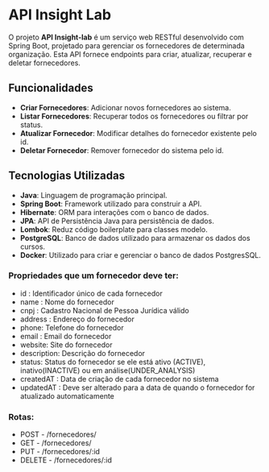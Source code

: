 # API Insight Lab

O projeto **API Insight-lab** é um serviço web RESTful desenvolvido com Spring Boot, projetado para gerenciar os fornecedores de determinada organização. Esta API fornece endpoints para criar, atualizar, recuperar e deletar fornecedores.

## Funcionalidades

- **Criar Fornecedores**: Adicionar novos fornecedores ao sistema.
- **Listar Fornecedores**: Recuperar todos os fornecedores ou filtrar por status.
- **Atualizar Fornecedor**: Modificar detalhes do fornecedor existente pelo id.
- **Deletar Fornecedor**: Remover fornecedor do sistema pelo id.

## Tecnologias Utilizadas

- **Java**: Linguagem de programação principal.
- **Spring Boot**: Framework utilizado para construir a API.
- **Hibernate**: ORM para interações com o banco de dados.
- **JPA**: API de Persistência Java para persistência de dados.
- **Lombok**: Reduz código boilerplate para classes modelo.
- **PostgreSQL**: Banco de dados utilizado para armazenar os dados dos cursos.
- **Docker**: Utilizado para criar e gerenciar o banco de dados PostgresSQL.

### Propriedades que um fornecedor deve ter:

- id : Identificador único de cada fornecedor
- name : Nome do fornecedor
- cnpj : Cadastro Nacional de Pessoa Jurídica válido
- address : Endereço do fornecedor
- phone: Telefone do fornecedor
- email : Email do fornecedor
- website: Site do fornecedor
- description: Descrição do fornecedor
- status: Status do fornecedor se ele está ativo (ACTIVE), inativo(INACTIVE) ou em análise(UNDER_ANALYSIS)
- createdAT : Data de criação de cada fornecedor no sistema
- updatedAT : Deve ser alterado para a data de quando o fornecedor for atualizado automaticamente

### Rotas:

- POST - /fornecedores/
- GET - /fornecedores/
- PUT - /fornecedores/:id
- DELETE - /fornecedores/:id
